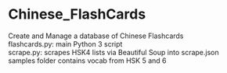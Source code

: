 # Chinese_FlashCards

Create and Manage a database of Chinese Flashcards    
flashcards.py: main Python 3 script    
scrape.py: scrapes HSK4 lists via Beautiful Soup into scrape.json    
samples folder contains vocab from HSK 5 and 6    

